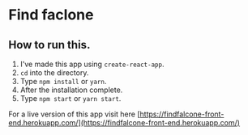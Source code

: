# Find faclone

## How to run this.
1. I've made this app using `create-react-app`.
2. `cd` into the directory.
3. Type `npm install` or `yarn`.
4. After the installation complete.
5. Type `npm start` or `yarn start`.

For a live version of this app visit here [https://findfalcone-front-end.herokuapp.com/](https://findfalcone-front-end.herokuapp.com/)
